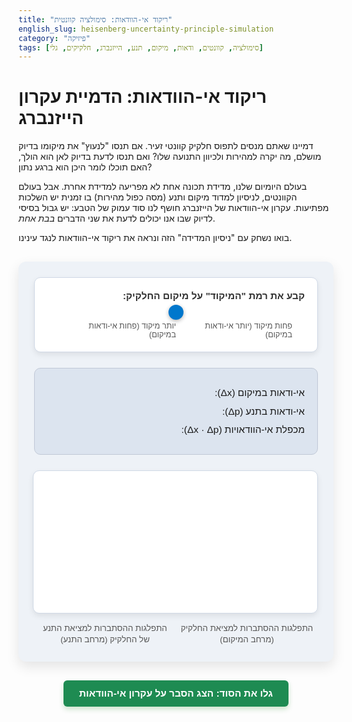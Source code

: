```yaml
---
title: "ריקוד אי-הוודאות: סימולציה קוונטית"
english_slug: heisenberg-uncertainty-principle-simulation
category: "פיזיקה"
tags: [סימולציה, קוונטים, ודאות, מיקום, תנע, הייזנברג, חלקיקים, גלי]
---
```

# ריקוד אי-הוודאות: הדמיית עקרון הייזנברג

דמיינו שאתם מנסים לתפוס חלקיק קוונטי זעיר. אם תנסו "לנעוץ" את מיקומו בדיוק מושלם, מה יקרה למהירות ולכיוון התנועה שלו? ואם תנסו לדעת בדיוק לאן הוא הולך, האם תוכלו לומר היכן הוא ברגע נתון?

בעולם היומיום שלנו, מדידת תכונה אחת לא מפריעה למדידת אחרת. אבל בעולם הקוונטים, לניסיון למדוד מיקום ותנע (מסה כפול מהירות) בו זמנית יש השלכות מפתיעות. עקרון אי-הוודאות של הייזנברג חושף לנו סוד עמוק של הטבע: יש גבול בסיסי לדיוק שבו אנו יכולים לדעת את שני הדברים *בבת אחת*.

בואו נשחק עם "ניסיון המדידה" הזה ונראה את ריקוד אי-הוודאות לנגד עינינו.

<div id="simulation-app">
    <div class="controls">
        <label for="precisionSlider">קבע את רמת "המיקוד" על מיקום החלקיק:</label>
        <input type="range" id="precisionSlider" min="0" max="100" value="50">
        <div class="values">
            <span>פחות מיקוד (יותר אי-ודאות במיקום)</span>
            <span>יותר מיקוד (פחות אי-ודאות במיקום)</span>
        </div>
    </div>
    <div class="output-values">
        <p>אי-ודאות במיקום (Δx): <span id="deltaX"></span></p>
        <p>אי-ודאות בתנע (Δp): <span id="deltaP"></span></p>
        <p>מכפלת אי-הוודאויות (Δx · Δp): <span id="product"></span></p>
    </div>
    <div class="canvas-container">
        <canvas id="heisenbergCanvas"></canvas>
    </div>
     <div class="graph-labels">
        <div class="label">התפלגות ההסתברות למציאת החלקיק (מרחב המיקום)</div>
        <div class="label">התפלגות ההסתברות למציאת התנע של החלקיק (מרחב התנע)</div>
    </div>
</div>

<style>
    @import url('https://fonts.googleapis.com/css2?family=Heebo:wght@300;400;700&display=swap');

    #simulation-app {
        font-family: 'Heebo', sans-serif;
        direction: rtl;
        text-align: right;
        padding: 25px;
        background-color: #eef2f7; /* Soft blue background */
        border-radius: 12px;
        max-width: 800px;
        margin: 30px auto;
        box-shadow: 0 8px 20px rgba(0,0,0,0.1);
        overflow: hidden; /* Clear floats/margins */
    }

    .controls {
        margin-bottom: 25px;
        background-color: #ffffff;
        padding: 20px;
        border-radius: 10px;
        box-shadow: 0 4px 10px rgba(0,0,0,0.08);
        border: 1px solid #d0d9e6;
    }

    .controls label {
        display: block;
        margin-bottom: 12px;
        font-weight: 700; /* Heebo Semibold */
        color: #333;
        font-size: 1.1em;
    }

    .controls input[type="range"] {
        width: calc(100% - 40px); /* Adjust width considering padding */
        margin: 0 20px; /* Center the slider visually */
        -webkit-appearance: none;
        appearance: none;
        height: 10px;
        background: linear-gradient to right, #a0c4ff, #4a90e2); /* Gradient track */
        outline: none;
        border-radius: 5px;
        transition: background-color .3s ease;
    }

    .controls input[type="range"]::-webkit-slider-thumb {
        -webkit-appearance: none;
        appearance: none;
        width: 24px;
        height: 24px;
        background: #0077cc; /* Bright blue thumb */
        cursor: pointer;
        border-radius: 50%;
        box-shadow: 0 2px 6px rgba(0,0,0,0.3);
        transition: background-color 0.3s ease, transform 0.1s ease;
    }

    .controls input[type="range"]::-moz-range-thumb {
        width: 24px;
        height: 24px;
        background: #0077cc;
        cursor: pointer;
        border-radius: 50%;
        box-shadow: 0 2px 6px rgba(0,0,0,0.3);
        transition: background-color 0.3s ease, transform 0.1s ease;
    }
    
    .controls input[type="range"]::-webkit-slider-thumb:hover {
        background: #005bb5;
    }
     .controls input[type="range"]::-webkit-slider-thumb:active {
        transform: scale(1.1);
     }


     .values {
        display: flex;
        justify-content: space-between;
        font-size: 0.9em;
        color: #555;
        margin-top: 10px;
        padding: 0 20px; /* Align with slider track */
     }

    .output-values {
        margin-bottom: 25px;
        background-color: #dce4ef; /* Slightly darker blue */
        padding: 20px;
        border-radius: 10px;
        color: #1a1a1a;
        border: 1px solid #c0c8d6;
    }

    .output-values p {
        margin: 8px 0;
        font-size: 1.1em;
        line-height: 1.4;
    }

    .output-values strong {
         font-weight: 700;
    }

    .output-values span {
        font-weight: 700;
        color: #005bb5; /* Darker blue for emphasis */
    }

    .canvas-container {
        width: 100%;
        padding-top: 50%; /* Maintain aspect ratio using padding-top based on width */
        position: relative;
        margin-bottom: 15px;
        background-color: #ffffff;
        border-radius: 10px;
        box-shadow: 0 4px 10px rgba(0,0,0,0.08);
        border: 1px solid #d0d9e6;
        overflow: hidden;
    }

    #heisenbergCanvas {
        position: absolute;
        top: 0;
        left: 0;
        width: 100%;
        height: 100%;
        display: block;
        background-color: transparent; /* Use container background */
        border-radius: 10px;
    }

    .graph-labels {
        display: flex;
        justify-content: space-around;
        font-size: 0.95em;
        color: #555;
        margin-top: 10px;
        font-weight: 400;
        line-height: 1.4;
        text-align: center;
    }

    .graph-labels .label {
        width: 48%; /* Slightly less than 50% to avoid overflow/wrapping */
        padding: 0 5px;
    }


    #toggle-explanation {
        display: block;
        margin: 30px auto 10px auto; /* More space above, less below */
        padding: 12px 25px;
        font-size: 1.1em;
        color: #fff;
        background-color: #1e8b52; /* Green */
        border: none;
        border-radius: 6px;
        cursor: pointer;
        transition: background-color 0.3s ease, transform 0.1s ease, box-shadow 0.3s ease;
        font-weight: 700;
        box-shadow: 0 4px 8px rgba(0, 128, 0, 0.2);
    }

    #toggle-explanation:hover {
        background-color: #187445;
        box-shadow: 0 5px 10px rgba(0, 128, 0, 0.3);
    }

     #toggle-explanation:active {
        transform: scale(0.98);
        box-shadow: 0 2px 5px rgba(0, 128, 0, 0.3);
    }

    #explanation {
        margin-top: 20px;
        padding: 25px;
        background-color: #dce4ef; /* Same as output values */
        border-radius: 10px;
        border: 1px solid #c0c8d6;
        color: #1a1a1a;
        line-height: 1.7;
        opacity: 0; /* Start hidden */
        max-height: 0;
        overflow: hidden;
        transition: opacity 0.5s ease-out, max-height 0.5s ease-out;
    }

    #explanation.visible {
        opacity: 1;
        max-height: 1000px; /* Sufficiently large value */
    }


    #explanation h2 {
        margin-top: 0;
        color: #005bb5; /* Darker blue */
        font-weight: 700;
        font-size: 1.5em;
        margin-bottom: 15px;
    }

    #explanation p {
        margin-bottom: 1.2em;
        font-weight: 400;
    }

    #explanation strong {
        color: #004080; /* Even darker blue */
        font-weight: 700;
    }

    #explanation ul {
        margin-bottom: 1.2em;
        padding-right: 20px;
    }

    #explanation li {
        margin-bottom: 0.6em;
        font-weight: 400;
    }

    /* Add a subtle animation for the canvas */
    @keyframes pulse {
        0% { box-shadow: 0 4px 10px rgba(0,0,0,0.08); }
        50% { box-shadow: 0 4px 12px rgba(0,0,0,0.12); }
        100% { box-shadow: 0 4px 10px rgba(0,0,0,0.08); }
    }

    .canvas-container {
       animation: pulse 4s infinite ease-in-out;
    }


    /* Responsiveness */
    @media (max-width: 600px) {
        #simulation-app {
            padding: 15px;
            margin: 15px auto;
        }
        .controls, .output-values, #explanation {
            padding: 15px;
        }
        .controls input[type="range"] {
             width: calc(100% - 30px);
             margin: 0 15px;
        }
        .values {
             padding: 0 15px;
        }
        .graph-labels {
            flex-direction: column;
            align-items: center;
        }
        .graph-labels .label {
            width: 90%;
            margin-bottom: 10px;
        }
         #toggle-explanation {
            padding: 10px 20px;
            font-size: 1em;
         }
          #explanation h2 {
            font-size: 1.3em;
          }
           .output-values p {
            font-size: 1em;
           }
    }

</style>

<button id="toggle-explanation">גלו את הסוד: הצג הסבר על עקרון אי-הוודאות</button>

<div id="explanation">
    <h2>עקרון אי-הוודאות של הייזנברג - מה ראיתם?</h2>
    <p>ההדמיה שבה שיחקתם ממחישה את אחד הרעיונות המרכזיים והמוזרים ביותר בפיזיקה הקוונטית, שנוסח על ידי ורנר הייזנברג. בניגוד לעולם הקלאסי בו ניתן למדוד תכונות בדיוק בלתי מוגבל (בתיאוריה לפחות), בקנה מידה קוונטי קיים גבול יסודי.</p>
    <p><strong>העיקרון קובע בפשטות:</strong> ככל שאנחנו יודעים את מיקומו של חלקיק מסוים <strong>בדיוק רב יותר</strong> (כלומר, אי-הוודאות במיקום, Δx, קטנה יותר), כך הידע שלנו לגבי התנע שלו (Δp) הופך <strong>לפחות מדויק</strong> (אי-הוודאות בתנע גדלה יותר) - ולהיפך! אי-הוודאות מתפלגת כמו על נדנדה קוונטית.</p>
    <p>זה לא עניין של מכשירים לא מספיק טובים. זו תכונה מהותית של חלקיקים קוונטים, המתוארים כ"חבילות גלים". חבילת גלים שידועה במיקומה המדויק (צרה במרחב המיקום) מורכבת מהרבה מאוד אורכי גל שונים (ולכן התנע שלה פחות מוגדר). לעומת זאת, חבילת גלים עם תנע מוגדר היטב (אורך גל יחיד או טווח צר של אורכי גל) היא רחבה מאוד במרחב המיקום.</p>
    <p>מתמטית, העיקרון מתבטא בנוסחה האלגנטית:</p>
    <p><strong>Δx ⋅ Δp ≥ ħ/2</strong></p>
    <p>כאשר ħ (h-bar) הוא קבוע פלאנק המצומצם, מספר קטן אך יסודי המגדיר את "גודל הנדנדה" הקוונטית הזו.</p>
    <p>כששיחקתם עם ה"מיקוד", למעשה שיניתם את רוחב "חבילת הגל" המייצגת את החלקיק. ככל שמיקדתם יותר במיקום (Δx קטן, הגרף השמאלי נהיה צר), ראיתם שהגרף הימני, המייצג את התנע, התרחב (Δp גדל). ולהיפך. שימו לב שמכפלת אי-הוודאויות (Δx ⋅ Δp) נשארה תמיד מעל ערך מסוים.</p>
    <p>עקרון אי-הוודאות הוא אחד מעמודי התווך של הפיזיקה הקוונטית ואחראי לתופעות רבות המוזרות לכאורה בעולם התת-אטומי.</p>
</div>


<script>
    const slider = document.getElementById('precisionSlider');
    const deltaXSpan = document.getElementById('deltaX');
    const deltaPSpan = document.getElementById('deltaP');
    const productSpan = document.getElementById('product');
    const canvas = document.getElementById('heisenbergCanvas');
    const ctx = canvas.getContext('2d');
    const toggleExplanationButton = document.getElementById('toggle-explanation');
    const explanationDiv = document.getElementById('explanation');

    // Canvas dimensions - will be set dynamically by CSS, get actual computed values
    let canvasWidth;
    let canvasHeight;

    // Simulation parameters (Arbitrary units for visualization)
    const HBAR_OVER_2 = 2000; // Analogous to ħ/2 in arbitrary units
    const MIN_DELTA_DISPLAY = 10; // Minimum display value for DeltaX or DeltaP to avoid division by zero or extreme visual representations
    const MAX_DELTA_DISPLAY = 150; // Maximum display value

    let currentDeltaX, currentDeltaP; // Store current values for animation

    // Function to calculate DeltaX and DeltaP based on slider value
    function calculateUncertainties(sliderValue) {
        // Map slider value (0 to 100) to DeltaX range (MAX_DELTA_DISPLAY to MIN_DELTA_DISPLAY)
        // Sliding right increases precision in position (smaller DeltaX)
        const deltaX = MAX_DELTA_DISPLAY - (sliderValue / 100) * (MAX_DELTA_DISPLAY - MIN_DELTA_DISPLAY);
        // DeltaP is then determined by the uncertainty principle: DeltaX * DeltaP approx HBAR_OVER_2
        const deltaP = HBAR_OVER_2 / deltaX; // This gives a constant product example

        return { deltaX, deltaP };
    }

    // Function to draw a Gaussian-like curve representing probability density
    function drawProbabilityDistribution(ctx, centerX, baseY, width, height, stdDev, label) {
        const startX = centerX - width / 2;
        const endX = centerX + width / 2;
        const numPoints = 200; // More points for smoother curve
        const curveColor = 'rgba(0, 119, 204, 0.8)'; // Blue with transparency
        const areaColor = 'rgba(0, 119, 204, 0.4)'; // Lighter blue for fill
        const axisColor = '#555';

        // Draw the filled area under the curve
        ctx.beginPath();
        ctx.moveTo(startX, baseY);
        for (let i = 0; i < numPoints; i++) {
            const x = startX + (i / (numPoints - 1)) * width;
            // Use Gaussian function: A * exp(-(x-mu)^2 / (2*sigma^2))
            // Scale 'sigma' based on stdDev, center 'mu' at centerX
            // Scale amplitude 'A' such that peak relates to 'height' and curve width
            // We need to find a scaling factor 'A' for the height and width.
            // The integral of the Gaussian is A * sigma * sqrt(2*pi). We want the area to represent total probability (1).
            // But here we just want to visualize the shape, so scale A to make peak height proportional to overall height and inversely proportional to width.
            // A simpler approach for visualization: scale sigma directly based on stdDev. Peak height depends on A/sigma. If A is constant, peak is 1/sigma.
            // Let's fix the integral (total probability "area") and let height/width vary.
            // Integral of exp(-(x-mu)^2 / (2*sigma^2)) is sigma * sqrt(2*pi).
            // To keep integral constant (representing total probability = 1), A must be 1 / (sigma * sqrt(2*pi)).
            // The peak height is then A = 1 / (sigma * sqrt(2*pi)).
            // So, peak height is inversely proportional to sigma (and thus stdDev).
            // Let's scale stdDev to fit the canvas width. stdDev should map to the visual width of the curve.
            // The curve width is visually represented by maybe 3-4 times stdDev.
            // Let's map stdDev to sigma. If stdDev is MIN_DELTA_DISPLAY, sigma is small (narrow curve). If stdDev is MAX_DELTA_DISPLAY, sigma is large (wide curve).
            // Use a mapping like sigma = stdDev * width / (4 * MAX_DELTA_DISPLAY) to keep it within bounds visually.
            // Peak height should be proportional to height and inversely proportional to sigma.
            // Peak height = height_scale / sigma. Let's pick a height_scale.
            const sigma = stdDev * (width / 5) / MAX_DELTA_DISPLAY; // Scale stdDev to canvas width, adjust multiplier (5) for visual spread
            const peakHeight = height * (MAX_DELTA_DISPLAY / (stdDev + MIN_DELTA_DISPLAY)); // Peak height inversely related to stdDev
             // Ensure peak height doesn't go off canvas
            const scaledPeakHeight = Math.min(peakHeight, height);


            const y = baseY - scaledPeakHeight * Math.exp(-Math.pow(x - centerX, 2) / (2 * Math.pow(sigma, 2)));


            if (i === 0) {
                ctx.moveTo(x, y);
            } else {
                ctx.lineTo(x, y);
            }
        }
        ctx.lineTo(endX, baseY); // Close the curve to the x-axis on the right
        ctx.lineTo(startX, baseY); // Close the curve to the x-axis on the left
        ctx.fillStyle = areaColor;
        ctx.fill();

        // Draw the curve outline
        ctx.beginPath();
        ctx.moveTo(startX, baseY);
         for (let i = 0; i < numPoints; i++) {
            const x = startX + (i / (numPoints - 1)) * width;
             const sigma = stdDev * (width / 5) / MAX_DELTA_DISPLAY;
             const peakHeight = height * (MAX_DELTA_DISPLAY / (stdDev + MIN_DELTA_DISPLAY));
             const scaledPeakHeight = Math.min(peakHeight, height);
            const y = baseY - scaledPeakHeight * Math.exp(-Math.pow(x - centerX, 2) / (2 * Math.pow(sigma, 2)));
             if (i === 0) {
                ctx.moveTo(x, y);
            } else {
                ctx.lineTo(x, y);
            }
         }
        ctx.strokeStyle = curveColor;
        ctx.lineWidth = 2;
        ctx.stroke();


        // Draw the base line (x-axis)
        ctx.beginPath();
        ctx.moveTo(startX, baseY);
        ctx.lineTo(endX, baseY);
        ctx.strokeStyle = axisColor;
        ctx.lineWidth = 1;
        ctx.stroke();

         // Optional: Draw lines indicating standard deviation (approximate)
         ctx.setLineDash([5, 5]); // Dashed lines
         const sigma = stdDev * (width / 5) / MAX_DELTA_DISPLAY;
         const stdDevMarkerHeight = baseY - scaledPeakHeight * Math.exp(-Math.pow(sigma, 2) / (2 * Math.pow(sigma, 2))); // Height at +/- 1 sigma
         if (stdDevMarkerHeight < baseY) { // Only draw if it's above the base line
            ctx.beginPath();
            ctx.moveTo(centerX - sigma, baseY);
            ctx.lineTo(centerX - sigma, stdDevMarkerHeight);
            ctx.moveTo(centerX + sigma, baseY);
            ctx.lineTo(centerX + sigma, stdDevMarkerHeight);
             ctx.strokeStyle = '#888';
            ctx.lineWidth = 1;
            ctx.stroke();
         }
         ctx.setLineDash([]); // Reset dash pattern

          // Draw center line
         ctx.beginPath();
         ctx.moveTo(centerX, baseY);
         ctx.lineTo(centerX, baseY - scaledPeakHeight);
         ctx.strokeStyle = '#888';
         ctx.lineWidth = 1;
         ctx.stroke();
    }

    // Animation variables
    let animationFrameId = null;
    let startTime = null;
    const animationDuration = 300; // ms

    // Function to draw the current state
    function drawState(deltaX, deltaP) {
         ctx.clearRect(0, 0, canvasWidth, canvasHeight);

        // Draw Position Space (left half)
        const posXCanvasWidth = canvasWidth / 2;
        const posXCenterX = posXCanvasWidth / 2;
        const baseY = canvasHeight - 25; // Base line slightly above bottom
        const graphHeight = canvasHeight - 40; // Max height of the peak
        drawProbabilityDistribution(ctx, posXCenterX, baseY, posXCanvasWidth, graphHeight, deltaX, 'Δx');

        // Draw Momentum Space (right half)
        const momXCanvasWidth = canvasWidth / 2;
        const momXCenterX = canvasWidth / 2 + momXCanvasWidth / 2;
        drawProbabilityDistribution(ctx, momXCenterX, baseY, momXCanvasWidth, graphHeight, deltaP, 'Δp');

        // Draw separating line
        ctx.beginPath();
        ctx.moveTo(canvasWidth / 2, 0);
        ctx.lineTo(canvasWidth / 2, canvasHeight);
        ctx.strokeStyle = '#ccc';
        ctx.lineWidth = 1;
        ctx.stroke();
    }


    // Animation loop
    function animateSimulation(timestamp) {
        if (!startTime) startTime = timestamp;
        const elapsed = timestamp - startTime;
        const progress = Math.min(elapsed / animationDuration, 1); // Animation progress (0 to 1)

        // Calculate target values
        const targetSliderValue = parseInt(slider.value);
        const targetUncertainties = calculateUncertainties(targetSliderValue);
        const targetDeltaX = targetUncertainties.deltaX;
        const targetDeltaP = targetUncertainties.deltaP;

        // Interpolate values (use ease-out effect)
        const easedProgress = 1 - Math.pow(1 - progress, 3); // Ease-out cubic

        const animatedDeltaX = currentDeltaX + (targetDeltaX - currentDeltaX) * easedProgress;
        const animatedDeltaP = currentDeltaP + (targetDeltaP - currentDeltaP) * easedProgress;

        // Update display values
        deltaXSpan.textContent = animatedDeltaX.toFixed(2);
        deltaPSpan.textContent = animatedDeltaP.toFixed(2);
        productSpan.textContent = (animatedDeltaX * animatedDeltaP).toFixed(2);

        // Draw the animated state
        drawState(animatedDeltaX, animatedDeltaP);

        // Continue animation if not finished
        if (progress < 1) {
            animationFrameId = requestAnimationFrame(animateSimulation);
        } else {
             // Animation finished, update current values
             currentDeltaX = targetDeltaX;
             currentDeltaP = targetDeltaP;
             startTime = null; // Reset start time for next animation
        }
    }


    // Function to start or update animation
    function startAnimation() {
        if (animationFrameId) {
            cancelAnimationFrame(animationFrameId);
        }
        startTime = null; // Reset animation timer
        animationFrameId = requestAnimationFrame(animateSimulation);
    }


    // Event listener for slider - trigger animation
    slider.addEventListener('input', startAnimation);

    // Initial setup
    function initializeSimulation() {
         // Get actual canvas dimensions after CSS is applied
        const container = canvas.parentElement;
        canvasWidth = container.clientWidth;
        canvasHeight = container.clientHeight;
        canvas.width = canvasWidth;
        canvas.height = canvasHeight;

        // Calculate initial values based on slider's initial position
        const initialSliderValue = parseInt(slider.value);
        const initialUncertainties = calculateUncertainties(initialSliderValue);
        currentDeltaX = initialUncertainties.deltaX;
        currentDeltaP = initialUncertainties.deltaP;

        // Draw the initial state immediately
        drawState(currentDeltaX, currentDeltaP);

        // Update initial output text
        deltaXSpan.textContent = currentDeltaX.toFixed(2);
        deltaPSpan.textContent = currentDeltaP.toFixed(2);
        productSpan.textContent = (currentDeltaX * currentDeltaP).toFixed(2);
    }

    // Initialize simulation on window load or DOMContentLoaded
    window.addEventListener('load', initializeSimulation);
    window.addEventListener('resize', initializeSimulation); // Re-initialize on resize

    // Toggle explanation visibility with animation
    toggleExplanationButton.addEventListener('click', () => {
        const isHidden = !explanationDiv.classList.contains('visible');
        if (isHidden) {
             explanationDiv.style.display = 'block'; // Make display block before adding class
             // Force reflow to apply display: block before transition
             explanationDiv.offsetHeight;
             explanationDiv.classList.add('visible');
             toggleExplanationButton.textContent = 'הסתר הסבר על עקרון אי-הוודאות';
        } else {
             explanationDiv.classList.remove('visible');
             toggleExplanationButton.textContent = 'גלו את הסוד: הצג הסבר על עקרון אי-הוודאות';
              // Hide after transition ends (optional, managed by max-height)
             // setTimeout(() => { explanationDiv.style.display = 'none'; }, 500); // Match transition duration
        }
    });

    // Ensure initial state is drawn even if load event is missed
    if (document.readyState === 'complete' || document.readyState === 'interactive') {
        initializeSimulation();
    }

</script>
